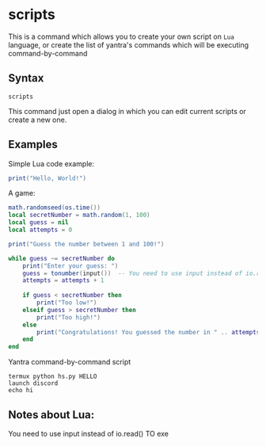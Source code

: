 # scripts

This is a command which allows you to create your own script on ```Lua``` language, or create the list of yantra's commands which will be executing command-by-command

## Syntax
```
scripts
```

This command just open a dialog in which you can edit current scripts or create a new one.

## Examples

Simple Lua code example:

```Lua
print("Hello, World!")
```

A game:
```Lua
math.randomseed(os.time())
local secretNumber = math.random(1, 100)
local guess = nil
local attempts = 0

print("Guess the number between 1 and 100!")

while guess ~= secretNumber do
    print("Enter your guess: ")
    guess = tonumber(input())  -- You need to use input instead of io.read()
    attempts = attempts + 1
    
    if guess < secretNumber then
        print("Too low!")
    elseif guess > secretNumber then
        print("Too high!")
    else
        print("Congratulations! You guessed the number in " .. attempts .. " attempts.")
    end
end
```

Yantra command-by-command script
```Yantra
termux python hs.py HELLO
launch discord
echo hi
```

## Notes about Lua:

You need to use input instead of io.read()
TO exe
